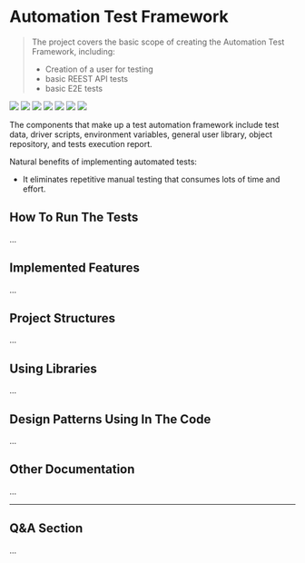 # Automation Test Framework 
> The project covers the basic scope of creating the Automation Test Framework, including:
> - Creation of a user for testing 
> - basic REEST API tests
> - basic E2E tests

![](https://img.shields.io/badge/Code-Java%2017-informational?style=flat&color=blueviolet)
![](https://img.shields.io/badge/Build-Maven-informational?style=flat&color=blueviolet)
![](https://img.shields.io/badge/Test_Framework-JUnit5-informational?style=flat&color=blueviolet)
![](https://img.shields.io/badge/Library_to_UI_tests-Selenium-informational?style=flat&color=blueviolet)
![](https://img.shields.io/badge/Framework_to_implemented_BDD-Cucumber-informational?style=flat&color=blueviolet)
![](https://img.shields.io/badge/Library_to_API_tests-Rest_Assured-informational?style=flat&color=blueviolet)
![](https://img.shields.io/badge/Reports-Serenity-informational?style=flat&color=blueviolet)

The components that make up a test automation framework include test data, driver scripts, environment variables, 
general user library, object repository, and tests execution report. 

Natural benefits of implementing automated tests:
 - It eliminates repetitive manual testing that consumes lots of time and effort. 

## How To Run The Tests
...

## Implemented Features 
...

## Project Structures 
...

## Using Libraries 
...

## Design Patterns Using In The Code
...

## Other Documentation 
...

---
## Q&A Section 
...